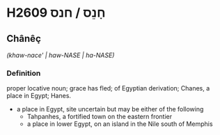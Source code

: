# H2609 חָנֵס / חנס

## Chânêç

_(khaw-nace' | haw-NASE | ha-NASE)_

### Definition

proper locative noun; grace has fled; of Egyptian derivation; Chanes, a place in Egypt; Hanes.

- a place in Egypt, site uncertain but may be either of the following
    - Tahpanhes, a fortified town on the eastern frontier
    - a place in lower Egypt, on an island in the Nile south of Memphis
